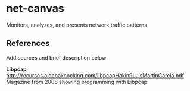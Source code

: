 # net-canvas
Monitors, analyzes, and presents network traffic patterns

## References
Add sources and brief description below

**Libpcap**
http://recursos.aldabaknocking.com/libpcapHakin9LuisMartinGarcia.pdf
  Magazine from 2008 showing programming with Libpcap
